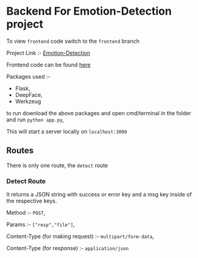 # Backend For Emotion-Detection project

To view `frontend` code switch to the `frontend` branch

Project Link :- [Emotion-Detection](https://emotion-detection-sage.vercel.app/)


Frontend code can be found [here](https://github.com/pratyushtiwary/Emotion-Detection)

Packages used :-
- Flask,
- DeepFace,
- Werkzeug

to run download the above packages and open cmd/terminal in the folder and run `python app.py`,

This will start a server locally on `localhost:3000`

## Routes
There is only one route, the `detect` route

### Detect Route
It returns a JSON string with success or error key and a msg key inside of the respective keys.


Method :- `POST`,

Params :- `["resp","file"]`,

Content-Type (for making request) :- `multipart/form-data`,

Content-Type (for response) :- `application/json`
